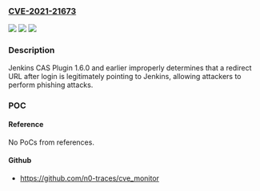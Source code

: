 ### [CVE-2021-21673](https://cve.mitre.org/cgi-bin/cvename.cgi?name=CVE-2021-21673)
![](https://img.shields.io/static/v1?label=Product&message=Jenkins%20CAS%20Plugin&color=blue)
![](https://img.shields.io/static/v1?label=Version&message=unspecified%3C%3D%201.6.0%20&color=brighgreen)
![](https://img.shields.io/static/v1?label=Vulnerability&message=n%2Fa&color=brighgreen)

### Description

Jenkins CAS Plugin 1.6.0 and earlier improperly determines that a redirect URL after login is legitimately pointing to Jenkins, allowing attackers to perform phishing attacks.

### POC

#### Reference
No PoCs from references.

#### Github
- https://github.com/n0-traces/cve_monitor

